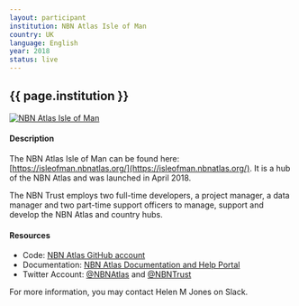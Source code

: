```yaml
---
layout: participant
institution: NBN Atlas Isle of Man
country: UK
language: English
year: 2018
status: live
---
```


## {{ page.institution }}

[![NBN Atlas Isle of Man](../assets/img/participants/nbnatlas-isle-man.png)](https://isleofman.nbnatlas.org/)

#### Description 
The NBN Atlas Isle of Man can be found here: [https://isleofman.nbnatlas.org/](https://isleofman.nbnatlas.org/). It is a hub of the NBN Atlas and was launched in April 2018.

The NBN Trust employs two full-time developers, a project manager, a data manager and two part-time support officers to manage, support and develop the NBN Atlas and country hubs.


#### Resources

- Code: [NBN Atlas GitHub account](https://github.com/nbnuk)
- Documentation: [NBN Atlas Documentation and Help Portal](https://docs.nbnatlas.org/)
- Twitter Account: [@NBNAtlas](https://twitter.com/NBNAtlas) and [@NBNTrust](https://twitter.com/NBNTrust)



For more information, you may contact Helen M Jones on Slack.
